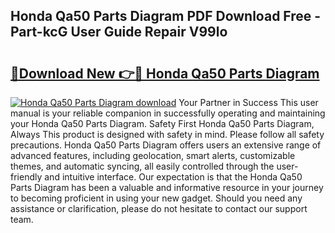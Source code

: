 ## Honda Qa50 Parts Diagram PDF Download Free - Part-kcG User Guide Repair V99lo

# <h2><a href="http://dfrz1lu.blite.top/?on=Honda+Qa50+Parts+Diagram">🔗Download New 👉🔴 Honda Qa50 Parts Diagram</a></h2>

[![Honda Qa50 Parts Diagram download](https://i.imgur.com/lujVjoI.png)](http://dfrz1lu.blite.top/?on=Honda+Qa50+Parts+Diagram)
Your Partner in Success This user manual is your reliable companion in successfully operating and maintaining your Honda Qa50 Parts Diagram. Safety First Honda Qa50 Parts Diagram, Always This product is designed with safety in mind. Please follow all safety precautions. Honda Qa50 Parts Diagram offers users an extensive range of advanced features, including geolocation, smart alerts, customizable themes, and automatic syncing, all easily controlled through the user-friendly and intuitive interface. Our expectation is that the Honda Qa50 Parts Diagram has been a valuable and informative resource in your journey to becoming proficient in using your new gadget. Should you need any assistance or clarification, please do not hesitate to contact our support team.
